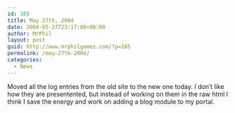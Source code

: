 ```yaml
---
id: 165
title: May 27th, 2004
date: 2004-05-27T23:17:08+00:00
author: MrPhil
layout: post
guid: http://www.mrphilgames.com/?p=165
permalink: /may-27th-2004/
categories:
  - News
---
```

Moved all the log entries from the old site to the new one today. I don&#8217;t like how they are presentented, but instead of working on them in the raw html I think I save the energy and work on adding a blog module to my portal.